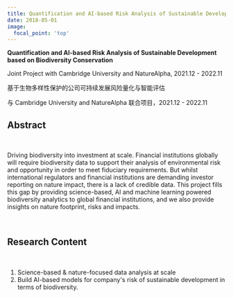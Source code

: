 ```yaml
---
title: Quantification and AI-based Risk Analysis of Sustainable Development based on Biodiversity Conservation
date: 2018-05-01
image:
  focal_point: 'top'
---
```


**Quantification and AI-based Risk Analysis of Sustainable Development based on Biodiversity Conservation** 

Joint Project with Cambridge University and NatureAlpha, 2021.12 - 2022.11 

基于生物多样性保护的公司可持续发展风险量化与智能评估 

与 Cambridge University and NatureAlpha 联合项目，2021.12 - 2022.11

<!--more-->

## Abstract

<br/>

Driving biodiversity into investment at scale. Financial institutions globally will require biodiversity data to support their analysis of environmental risk and opportunity in order to meet fiduciary requirements. But whilst international regulators and financial institutions are demanding investor reporting on nature impact, there is a lack of credible data. This project fills this gap by providing science-based, AI and machine learning powered biodiversity analytics to global financial institutions, and we also provide insights on nature footprint, risks and impacts.

<br/>

## Research Content

<br/>

1) Science-based & nature-focused data analysis at scale
2) Build AI-based models for company's risk of sustainable development in terms of biodiversity.
